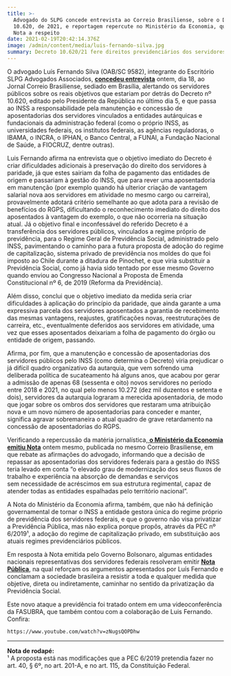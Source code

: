 ```yaml
---
title: >-
  Advogado do SLPG concede entrevista ao Correio Brasiliense, sobre o Decreto nº
  10.620, de 2021, e reportagem repercute no Ministério da Economia, que emite
  Nota a respeito
date: 2021-02-19T20:42:14.376Z
image: /admin/content/media/luis-fernando-silva.jpg
summary: Decreto 10.620/21 fere direitos previdenciários dos servidores públicos
---
```

O advogado Luís Fernando Silva (OAB/SC 9582), integrante do Escritório SLPG Advogados Associados, [**concedeu entrevista**](https://www.correiobraziliense.com.br/economia/2021/02/4907258-decreto-muda-gestao-de-previdencia-do-servidor-publico-confira.html) ontem, dia 18, ao Jornal Correio Brasiliense, sediado em Brasília, alertando os servidores públicos sobre os reais objetivos que estariam por detrás do Decreto nº 10.620, editado pelo Presidente da República no último dia 5, e que passa ao INSS a responsabilidade pela manutenção e concessão de aposentadorias dos servidores vinculados a entidades autárquicas e fundacionais da administração federal (como o próprio INSS, as universidades federais, os institutos federais, as agências reguladoras, o IBAMA, o INCRA, o IPHAN, o Banco Central, a FUNAI, a Fundação Nacional de Saúde, a FIOCRUZ, dentre outras).

Luis Fernando afirma na entrevista que o objetivo imediato do Decreto é criar dificuldades adicionais à preservação do direito dos servidores à paridade, já que estes sairiam da folha de pagamento das entidades de origem e passariam à gestão do INSS, que para rever uma aposentadoria em manutenção (por exemplo quando há ulterior criação de vantagem salarial nova aos servidores em atividade no mesmo cargo ou carreira), provavelmente adotará critério semelhante ao que adota para a revisão de benefícios do RGPS, dificultando o reconhecimento imediato do direito dos aposentados à vantagem do exemplo, o que não ocorreria na situação atual. Já o objetivo final e inconfessável do referido Decreto é a transferência dos servidores públicos, vinculados a regime próprio de previdência, para o Regime Geral de Previdência Social, administrado pelo INSS, pavimentando o caminho para a futura proposta de adoção do regime de capitalização, sistema privado de previdência nos moldes do que foi imposto ao Chile durante a ditadura de Pinochet, e que viria substituir a Previdência Social, como já havia sido tentado por esse mesmo Governo quando enviou ao Congresso Nacional a Proposta de Emenda Constitucional nº 6, de 2019 (Reforma da Previdência).

Além disso, conclui que o objetivo imediato da medida seria criar dificuldades à aplicação do princípio da paridade, que ainda garante a uma expressiva parcela dos servidores aposentados a garantia de recebimento das mesmas vantagens, reajustes, gratificações novas, reestruturações de carreira, etc., eventualmente deferidos aos servidores em atividade, uma vez que esses aposentados deixariam a folha de pagamento do órgão ou entidade de origem, passando.

Afirma, por fim, que a manutenção e concessão de aposentadorias dos servidores públicos pelo INSS (como determina o Decreto) viria prejudicar o já difícil quadro organizativo da autarquia, que vem sofrendo uma deliberada política de sucateamento há alguns anos, que acabou por gerar a admissão de apenas 68 (sessenta e oito) novos servidores no período entre 2018 e 2021, no qual pelo menos 10.272 (dez mil duzentos e setenta e dois), servidores da autarquia lograram a merecida aposentadoria, de modo que jogar sobre os ombros dos servidores que restaram uma atribuição nova e um novo número de aposentadorias para conceder e manter, significa agravar sobremaneira o atual quadro de grave retardamento na concessão de aposentadorias do RGPS.

Verificando a repercussão da matéria jornalística,[ **o Ministério da Economia emitiu Nota**](https://blogs.correiobraziliense.com.br/servidor/nota-de-esclarecimento-do-ministerio-da-economia-sobre-o-decreto-10-620-21-de-gestao-do-rpps/) ontem mesmo, publicada no mesmo Correio Brasiliense, em que rebate as afirmações do advogado, informando que a decisão de repassar as aposentadorias dos servidores federais para a gestão do INSS teria levado em conta “o elevado grau de modernização dos seus fluxos de trabalho e experiência na absorção de demandas e serviços sem necessidade de acréscimos em sua estrutura regimental, capaz de atender todas as entidades espalhadas pelo território nacional”.

A Nota do Ministério da Economia afirma, também, que não há definição governamental de tornar o INSS a entidade gestora única do regime próprio de previdência dos servidores federais, e que o governo não visa privatizar a Previdência Pública, mas não explica porque propôs, através da PEC nº 6/2019¹, a adoção do regime de capitalização privado, em substituição aos atuais regimes previdenciários públicos.

Em resposta à Nota emitida pelo Governo Bolsonaro, algumas entidades nacionais representativas dos servidores federais resolveram emitir [**Nota Pública**](http://fenasps.org.br/2021/02/19/nota-aos-servidores-publicos-e-a-populacao-em-geral-sobre-o-decreto-10-620-21/), na qual reforçam os argumentos apresentados por Luís Fernando e conclamam a sociedade brasileira a resistir a toda e qualquer medida que objetive, direta ou indiretamente, caminhar no sentido da privatização da Previdência Social.

Este novo ataque a previdência foi tratado ontem em uma videoconferência da FASUBRA, que também contou com a colaboração de Luis Fernando. Confira:

```youtube
https://www.youtube.com/watch?v=zNugsQOPDhw
```

- - -

**Nota de rodapé:**\
¹ A proposta está nas modificações que a PEC 6/2019 pretendia fazer no art. 40, § 6º, no art. 201-A, e no art. 115, da Constituição Federal.
